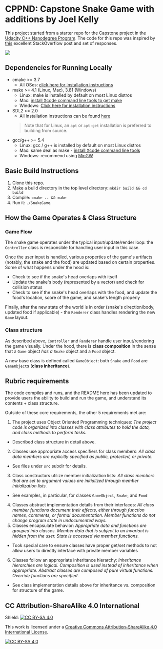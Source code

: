 # CPPND: Capstone Snake Game with additions by Joel Kelly

This project started from a starter repo for the Capstone project in the [Udacity C++ Nanodegree Program](https://www.udacity.com/course/c-plus-plus-nanodegree--nd213). The code for this repo was inspired by [this](https://codereview.stackexchange.com/questions/212296/snake-game-in-c-with-sdl) excellent StackOverflow post and set of responses.

<img src="snake_game.gif"/>

## Dependencies for Running Locally
* cmake >= 3.7
  * All OSes: [click here for installation instructions](https://cmake.org/install/)
* make >= 4.1 (Linux, Mac), 3.81 (Windows)
  * Linux: make is installed by default on most Linux distros
  * Mac: [install Xcode command line tools to get make](https://developer.apple.com/xcode/features/)
  * Windows: [Click here for installation instructions](http://gnuwin32.sourceforge.net/packages/make.htm)
* SDL2 >= 2.0
  * All installation instructions can be found [here](https://wiki.libsdl.org/Installation)
  >Note that for Linux, an `apt` or `apt-get` installation is preferred to building from source. 
* gcc/g++ >= 5.4
  * Linux: gcc / g++ is installed by default on most Linux distros
  * Mac: same deal as make - [install Xcode command line tools](https://developer.apple.com/xcode/features/)
  * Windows: recommend using [MinGW](http://www.mingw.org/)

## Basic Build Instructions

1. Clone this repo.
2. Make a build directory in the top level directory: `mkdir build && cd build`
3. Compile: `cmake .. && make`
4. Run it: `./SnakeGame`.

## How the Game Operates & Class Structure
### Game Flow
The snake game operates under the typical input/update/render loop: the `Controller` class is responsible for handling user input in this case. 

Once the user input is handled, various properties of the game's artifacts (notably, the snake and the food) are updated based on certain properties. Some of what happens under the hood is:
- Check to see if the snake's head overlaps with itself
- Update the snake's body (represented by a vector) and check for collision status
- Check to see if the snake's head overlaps with the food, and update the food's location, score of the game, and snake's length properly

Finally, after the new state of the world is in order (snake's direction/body, updated food if applicable) - the `Renderer` class handles rendering the new `Game` layout.

### Class structure
As described above, `Controller` and `Renderer` handle user input/rendering the game visually. Under the hood, there is **class composition** in the sense that a `Game` object *has a* `Snake` object and a `Food` object. 

A new base class is defined called `GameObject`: both `Snake` and `Food` are `GameObject`s (**class inheritance**).

## Rubric requirements
The code compiles and runs, and the README here has been updated to provide users the ability to build and run the game, and understand its contents + class structure. 

Outside of these core requirements, the other 5 requirements met are:
1. The project uses Object Oriented Programming techniques: *The project code is organized into classes with class attributes to hold the data, and class methods to perform tasks.*
  - Described class structure in detail above.
2. Classes use appropriate access specifiers for class members: *All class data members are explicitly specified as public, protected, or private.*
  - See files under `src` subdir for details.
3. Class constructors utilize member initialization lists: *All class members that are set to argument values are initialized through member initialization lists.*
  - See examples, in particular, for classes `GameObject`, `Snake`, and `Food`
4. Classes abstract implementation details from their interfaces: *All class member functions document their effects, either through function names, comments, or formal documentation. Member functions do not change program state in undocumented ways.*
5. Classes encapsulate behavior: *Appropriate data and functions are grouped into classes. Member data that is subject to an invariant is hidden from the user. State is accessed via member functions.*
  - Took special care to ensure classes have proper get/set methods to not allow users to directly interface with private member variables
6. Classes follow an appropriate inheritance hierarchy: *Inheritance hierarchies are logical. Composition is used instead of inheritance when appropriate. Abstract classes are composed of pure virtual functions. Override functions are specified.*
  - See class implementation details above for inheritance vs. composition for structure of the game.

## CC Attribution-ShareAlike 4.0 International


Shield: [![CC BY-SA 4.0][cc-by-sa-shield]][cc-by-sa]

This work is licensed under a
[Creative Commons Attribution-ShareAlike 4.0 International License][cc-by-sa].

[![CC BY-SA 4.0][cc-by-sa-image]][cc-by-sa]

[cc-by-sa]: http://creativecommons.org/licenses/by-sa/4.0/
[cc-by-sa-image]: https://licensebuttons.net/l/by-sa/4.0/88x31.png
[cc-by-sa-shield]: https://img.shields.io/badge/License-CC%20BY--SA%204.0-lightgrey.svg
